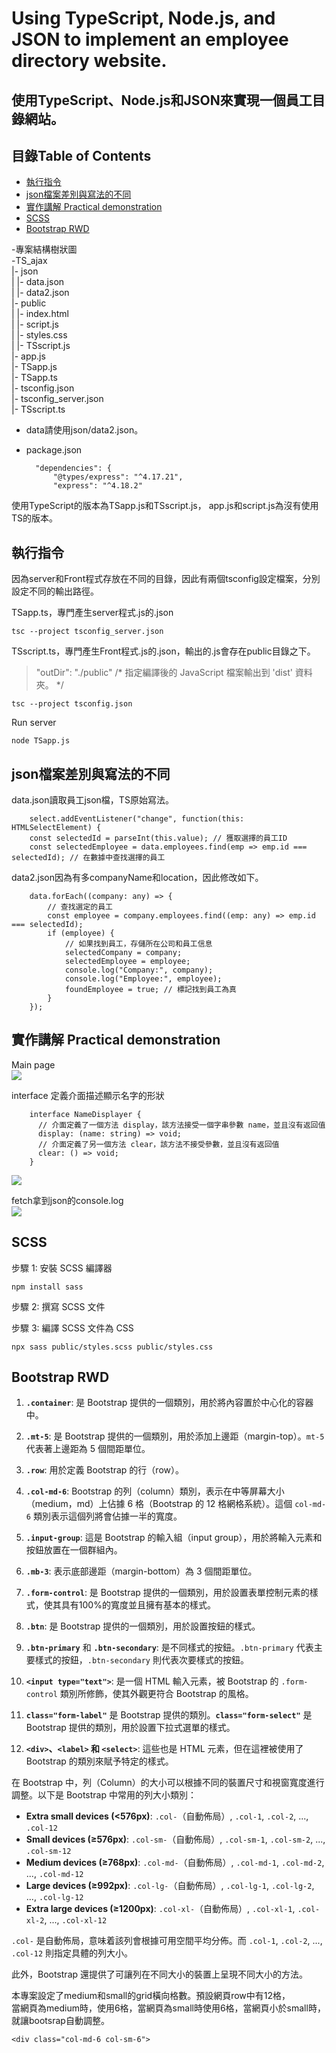 # Using TypeScript, Node.js, and JSON to implement an employee directory website.
## 使用TypeScript、Node.js和JSON來實現一個員工目錄網站。

## 目錄Table of Contents
- [執行指令](#執行指令)
- [json檔案差別與寫法的不同](#json檔案差別與寫法的不同)
- [實作講解 Practical demonstration](#實作講解-Practical-demonstration)
- [SCSS](#SCSS)
- [Bootstrap RWD](#Bootstrap-RWD)

-專案結構樹狀圖<br />
-TS_ajax <br />
  |- json <br />
  |  |- data.json <br />
  |  |- data2.json <br />
  |- public <br />
  |  |- index.html <br />
  |  |- script.js <br />
  |  |- styles.css <br />
  |  |- TSscript.js <br />
  |- app.js <br />
  |- TSapp.js <br />
  |- TSapp.ts <br />
  |- tsconfig.json <br />
  |- tsconfig_server.json <br />
  |- TSscript.ts <br />

- data請使用json/data2.json。

- package.json

        "dependencies": {
            "@types/express": "^4.17.21",
            "express": "^4.18.2"

使用TypeScript的版本為TSapp.js和TSscript.js，
app.js和script.js為沒有使用TS的版本。

## 執行指令
因為server和Front程式存放在不同的目錄，因此有兩個tsconfig設定檔案，分別設定不同的輸出路徑。

TSapp.ts，專門產生server程式.js的.json

    tsc --project tsconfig_server.json

TSscript.ts，專門產生Front程式.js的.json，輸出的.js會存在public目錄之下。
>"outDir": "./public"                    /* 指定編譯後的 JavaScript 檔案輸出到 'dist' 資料夾。 */

    tsc --project tsconfig.json

Run server

    node TSapp.js

## json檔案差別與寫法的不同
data.json讀取員工json檔，TS原始寫法。

        select.addEventListener("change", function(this: HTMLSelectElement) {
        const selectedId = parseInt(this.value); // 獲取選擇的員工ID
        const selectedEmployee = data.employees.find(emp => emp.id === selectedId); // 在數據中查找選擇的員工

data2.json因為有多companyName和location，因此修改如下。

        data.forEach((company: any) => {
            // 查找選定的員工
            const employee = company.employees.find((emp: any) => emp.id === selectedId);
            if (employee) {
                // 如果找到員工，存儲所在公司和員工信息
                selectedCompany = company;
                selectedEmployee = employee;
                console.log("Company:", company);
                console.log("Employee:", employee);
                foundEmployee = true; // 標記找到員工為真
            }
        });

## 實作講解 Practical demonstration

Main page <br />
![](https://github.com/weitsung50110/Type_script_node.js/blob/main/github_imgs/0.png)

interface 定義介面描述顯示名字的形狀 

        interface NameDisplayer {
          // 介面定義了一個方法 display，該方法接受一個字串參數 name，並且沒有返回值
          display: (name: string) => void;
          // 介面定義了另一個方法 clear，該方法不接受參數，並且沒有返回值
          clear: () => void;
        }
    
![](https://github.com/weitsung50110/Type_script_node.js/blob/main/github_imgs/1.png)

fetch拿到json的console.log <br />
![](https://github.com/weitsung50110/Type_script_node.js/blob/main/github_imgs/2.png)

## SCSS
步驟 1: 安裝 SCSS 編譯器

    npm install sass

步驟 2: 撰寫 SCSS 文件

步驟 3: 編譯 SCSS 文件為 CSS

    npx sass public/styles.scss public/styles.css

## Bootstrap RWD
1.  **`.container`**: 是 Bootstrap 提供的一個類別，用於將內容置於中心化的容器中。
    
2.  **`.mt-5`**: 是 Bootstrap 提供的一個類別，用於添加上邊距（margin-top）。`mt-5` 代表著上邊距為 5 個間距單位。
    
3.  **`.row`**: 用於定義 Bootstrap 的行（row）。
    
4.  **`.col-md-6`**: Bootstrap 的列（column）類別，表示在中等屏幕大小（medium，md）上佔據 6 格（Bootstrap 的 12 格網格系統）。這個 `col-md-6` 類別表示這個列將會佔據一半的寬度。
    
5.  **`.input-group`**: 這是 Bootstrap 的輸入組（input group），用於將輸入元素和按鈕放置在一個群組內。
    
6.  **`.mb-3`**: 表示底部邊距（margin-bottom）為 3 個間距單位。
    
7.  **`.form-control`**: 是 Bootstrap 提供的一個類別，用於設置表單控制元素的樣式，使其具有100%的寬度並且擁有基本的樣式。
    
8.  **`.btn`**: 是 Bootstrap 提供的一個類別，用於設置按鈕的樣式。
    
9.  **`.btn-primary`** 和 **`.btn-secondary`**: 是不同樣式的按鈕。`.btn-primary` 代表主要樣式的按鈕，`.btn-secondary` 則代表次要樣式的按鈕。
    
10.  **`<input type="text">`**: 是一個 HTML 輸入元素，被 Bootstrap 的 `.form-control` 類別所修飾，使其外觀更符合 Bootstrap 的風格。
    
11.  **`class="form-label"`** 是 Bootstrap 提供的類別。**`class="form-select"`** 是 Bootstrap 提供的類別，用於設置下拉式選單的樣式。
    
12.  **`<div>`、`<label>` 和 `<select>`**: 這些也是 HTML 元素，但在這裡被使用了 Bootstrap 的類別來賦予特定的樣式。

在 Bootstrap 中，列（Column）的大小可以根據不同的裝置尺寸和視窗寬度進行調整。以下是 Bootstrap 中常用的列大小類別：

*   **Extra small devices (<576px)**: `.col-`（自動佈局）, `.col-1`, `.col-2`, ..., `.col-12`
*   **Small devices (≥576px)**: `.col-sm-`（自動佈局）, `.col-sm-1`, `.col-sm-2`, ..., `.col-sm-12`
*   **Medium devices (≥768px)**: `.col-md-`（自動佈局）, `.col-md-1`, `.col-md-2`, ..., `.col-md-12`
*   **Large devices (≥992px)**: `.col-lg-`（自動佈局）, `.col-lg-1`, `.col-lg-2`, ..., `.col-lg-12`
*   **Extra large devices (≥1200px)**: `.col-xl-`（自動佈局）, `.col-xl-1`, `.col-xl-2`, ..., `.col-xl-12`

`.col-` 是自動佈局，意味着該列會根據可用空間平均分佈。而 `.col-1`, `.col-2`, ..., `.col-12` 則指定具體的列大小。

此外，Bootstrap 還提供了可讓列在不同大小的裝置上呈現不同大小的方法。

本專案設定了medium和small的grid橫向格數。預設網頁row中有12格，<br/>
當網頁為medium時，使用6格，當網頁為small時使用6格，當網頁小於small時，就讓bootsrap自動調整。

    <div class="col-md-6 col-sm-6">
